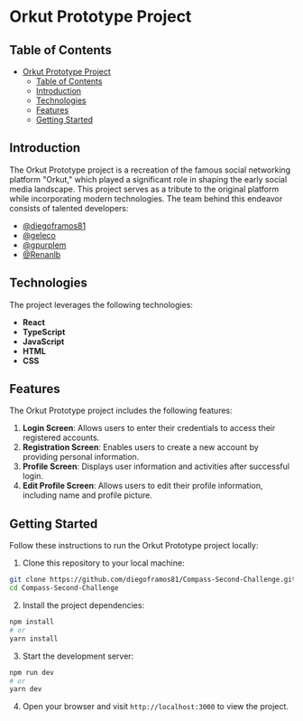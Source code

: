 # Orkut Prototype Project

## Table of Contents

- [Orkut Prototype Project](#orkut-prototype-project)
  - [Table of Contents](#table-of-contents)
  - [Introduction](#introduction)
  - [Technologies](#technologies)
  - [Features](#features)
  - [Getting Started](#getting-started)

## Introduction

The Orkut Prototype project is a recreation of the famous social networking platform "Orkut," which played a significant role in shaping the early social media landscape. This project serves as a tribute to the original platform while incorporating modern technologies. The team behind this endeavor consists of talented developers:

- [@diegoframos81](https://github.com/diegoframos81)
- [@geleco](https://github.com/geleco)
- [@gpurplem](https://github.com/gpurplem)
- [@Renanlb](https://github.com/Renanlb)

## Technologies

The project leverages the following technologies:

- **React** 
- **TypeScript**
- **JavaScript**
- **HTML**
- **CSS**

## Features

The Orkut Prototype project includes the following features:

1. **Login Screen**: Allows users to enter their credentials to access their registered accounts.
2. **Registration Screen**: Enables users to create a new account by providing personal information.
3. **Profile Screen**: Displays user information and activities after successful login.
4. **Edit Profile Screen**: Allows users to edit their profile information, including name and profile picture.

## Getting Started

Follow these instructions to run the Orkut Prototype project locally:

1. Clone this repository to your local machine:

```bash
git clone https://github.com/diegoframos81/Compass-Second-Challenge.git
cd Compass-Second-Challenge 
```

2. Install the project dependencies:

```bash
npm install
# or
yarn install
```

3. Start the development server:

```bash
npm run dev
# or
yarn dev
```

4. Open your browser and visit `http://localhost:3000` to view the project.
